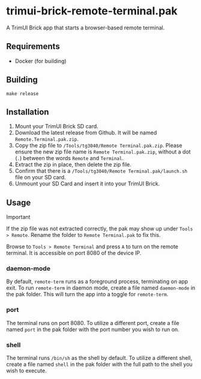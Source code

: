 # trimui-brick-remote-terminal.pak

A TrimUI Brick app that starts a browser-based remote terminal.

## Requirements

- Docker (for building)

## Building

```shell
make release
```

## Installation

1. Mount your TrimUI Brick SD card.
2. Download the latest release from Github. It will be named `Remote.Terminal.pak.zip`.
3. Copy the zip file to `/Tools/tg3040/Remote Terminal.pak.zip`. Please ensure the new zip file name is `Remote Terminal.pak.zip`, without a dot (`.`) between the words `Remote` and `Terminal`.
4. Extract the zip in place, then delete the zip file.
5. Confirm that there is a `/Tools/tg3040/Remote Terminal.pak/launch.sh` file on your SD card.
6. Unmount your SD Card and insert it into your TrimUI Brick.

## Usage

> [!IMPORTANT]
> If the zip file was not extracted correctly, the pak may show up under `Tools > Remote`. Rename the folder to `Remote Terminal.pak` to fix this.

Browse to `Tools > Remote Terminal` and press `A` to turn on the remote terminal. It is accessible on port 8080 of the device IP.

### daemon-mode

By default, `remote-term` runs as a foreground process, terminating on app exit. To run `remote-term` in daemon mode, create a file named `daemon-mode` in the pak folder. This will turn the app into a toggle for `remote-term`.

### port

The terminal runs on port 8080. To utilize a different port, create a file named `port` in the pak folder with the port number you wish to run on.

### shell

The terminal runs `/bin/sh` as the shell by default. To utilize a different shell, create a file named `shell` in the pak folder with the full path to the shell you wish to execute.
